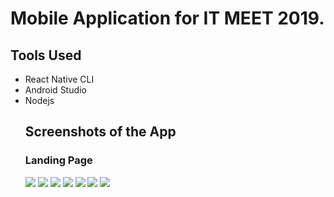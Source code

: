 # Mobile Application for IT MEET 2019.

## Tools Used
  <ul>
  <li>React Native CLI</li>
  <li>Android Studio </li>
  <li>Nodejs</li>

## Screenshots of the App

### Landing Page
<img src = 'Screenshots/1.jpg'>
<img src = 'Screenshots/2.jpg'>
<img src = 'Screenshots/3.jpg'>
<img src = 'Screenshots/4.jpg'>
<img src = 'Screenshots/5.jpg'>
<img src = 'Screenshots/6.jpg'>
<img src = 'Screenshots/7.jpg'>
  
  


